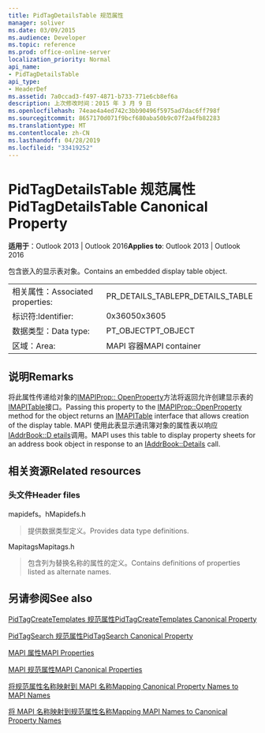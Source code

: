 ```yaml
---
title: PidTagDetailsTable 规范属性
manager: soliver
ms.date: 03/09/2015
ms.audience: Developer
ms.topic: reference
ms.prod: office-online-server
localization_priority: Normal
api_name:
- PidTagDetailsTable
api_type:
- HeaderDef
ms.assetid: 7a0ccad3-f497-4871-b733-771e6cb8ef6a
description: 上次修改时间：2015 年 3 月 9 日
ms.openlocfilehash: 74eae4a4ed742c3bb90496f5975ad7dac6ff798f
ms.sourcegitcommit: 8657170d071f9bcf680aba50b9c07f2a4fb82283
ms.translationtype: MT
ms.contentlocale: zh-CN
ms.lasthandoff: 04/28/2019
ms.locfileid: "33419252"
---
```

# <a name="pidtagdetailstable-canonical-property"></a><span data-ttu-id="b3d36-103">PidTagDetailsTable 规范属性</span><span class="sxs-lookup"><span data-stu-id="b3d36-103">PidTagDetailsTable Canonical Property</span></span>

  
  
<span data-ttu-id="b3d36-104">**适用于**：Outlook 2013 | Outlook 2016</span><span class="sxs-lookup"><span data-stu-id="b3d36-104">**Applies to**: Outlook 2013 | Outlook 2016</span></span> 
  
<span data-ttu-id="b3d36-105">包含嵌入的显示表对象。</span><span class="sxs-lookup"><span data-stu-id="b3d36-105">Contains an embedded display table object.</span></span>
  
|||
|:-----|:-----|
|<span data-ttu-id="b3d36-106">相关属性：</span><span class="sxs-lookup"><span data-stu-id="b3d36-106">Associated properties:</span></span>  <br/> |<span data-ttu-id="b3d36-107">PR_DETAILS_TABLE</span><span class="sxs-lookup"><span data-stu-id="b3d36-107">PR_DETAILS_TABLE</span></span>  <br/> |
|<span data-ttu-id="b3d36-108">标识符:</span><span class="sxs-lookup"><span data-stu-id="b3d36-108">Identifier:</span></span>  <br/> |<span data-ttu-id="b3d36-109">0x3605</span><span class="sxs-lookup"><span data-stu-id="b3d36-109">0x3605</span></span>  <br/> |
|<span data-ttu-id="b3d36-110">数据类型：</span><span class="sxs-lookup"><span data-stu-id="b3d36-110">Data type:</span></span>  <br/> |<span data-ttu-id="b3d36-111">PT_OBJECT</span><span class="sxs-lookup"><span data-stu-id="b3d36-111">PT_OBJECT</span></span>  <br/> |
|<span data-ttu-id="b3d36-112">区域：</span><span class="sxs-lookup"><span data-stu-id="b3d36-112">Area:</span></span>  <br/> |<span data-ttu-id="b3d36-113">MAPI 容器</span><span class="sxs-lookup"><span data-stu-id="b3d36-113">MAPI container</span></span>  <br/> |
   
## <a name="remarks"></a><span data-ttu-id="b3d36-114">说明</span><span class="sxs-lookup"><span data-stu-id="b3d36-114">Remarks</span></span>

<span data-ttu-id="b3d36-115">将此属性传递给对象的[IMAPIProp:: OpenProperty](imapiprop-openproperty.md)方法将返回允许创建显示表的[IMAPITable](imapitableiunknown.md)接口。</span><span class="sxs-lookup"><span data-stu-id="b3d36-115">Passing this property to the [IMAPIProp::OpenProperty](imapiprop-openproperty.md) method for the object returns an [IMAPITable](imapitableiunknown.md) interface that allows creation of the display table.</span></span> <span data-ttu-id="b3d36-116">MAPI 使用此表显示通讯簿对象的属性表以响应[IAddrBook::D etails](iaddrbook-details.md)调用。</span><span class="sxs-lookup"><span data-stu-id="b3d36-116">MAPI uses this table to display property sheets for an address book object in response to an [IAddrBook::Details](iaddrbook-details.md) call.</span></span> 
  
## <a name="related-resources"></a><span data-ttu-id="b3d36-117">相关资源</span><span class="sxs-lookup"><span data-stu-id="b3d36-117">Related resources</span></span>

### <a name="header-files"></a><span data-ttu-id="b3d36-118">头文件</span><span class="sxs-lookup"><span data-stu-id="b3d36-118">Header files</span></span>

<span data-ttu-id="b3d36-119">mapidefs。h</span><span class="sxs-lookup"><span data-stu-id="b3d36-119">Mapidefs.h</span></span>
  
> <span data-ttu-id="b3d36-120">提供数据类型定义。</span><span class="sxs-lookup"><span data-stu-id="b3d36-120">Provides data type definitions.</span></span>
    
<span data-ttu-id="b3d36-121">Mapitags</span><span class="sxs-lookup"><span data-stu-id="b3d36-121">Mapitags.h</span></span>
  
> <span data-ttu-id="b3d36-122">包含列为替换名称的属性的定义。</span><span class="sxs-lookup"><span data-stu-id="b3d36-122">Contains definitions of properties listed as alternate names.</span></span>
    
## <a name="see-also"></a><span data-ttu-id="b3d36-123">另请参阅</span><span class="sxs-lookup"><span data-stu-id="b3d36-123">See also</span></span>



[<span data-ttu-id="b3d36-124">PidTagCreateTemplates 规范属性</span><span class="sxs-lookup"><span data-stu-id="b3d36-124">PidTagCreateTemplates Canonical Property</span></span>](pidtagcreatetemplates-canonical-property.md)
  
[<span data-ttu-id="b3d36-125">PidTagSearch 规范属性</span><span class="sxs-lookup"><span data-stu-id="b3d36-125">PidTagSearch Canonical Property</span></span>](pidtagsearch-canonical-property.md)


[<span data-ttu-id="b3d36-126">MAPI 属性</span><span class="sxs-lookup"><span data-stu-id="b3d36-126">MAPI Properties</span></span>](mapi-properties.md)
  
[<span data-ttu-id="b3d36-127">MAPI 规范属性</span><span class="sxs-lookup"><span data-stu-id="b3d36-127">MAPI Canonical Properties</span></span>](mapi-canonical-properties.md)
  
[<span data-ttu-id="b3d36-128">将规范属性名称映射到 MAPI 名称</span><span class="sxs-lookup"><span data-stu-id="b3d36-128">Mapping Canonical Property Names to MAPI Names</span></span>](mapping-canonical-property-names-to-mapi-names.md)
  
[<span data-ttu-id="b3d36-129">将 MAPI 名称映射到规范属性名称</span><span class="sxs-lookup"><span data-stu-id="b3d36-129">Mapping MAPI Names to Canonical Property Names</span></span>](mapping-mapi-names-to-canonical-property-names.md)

